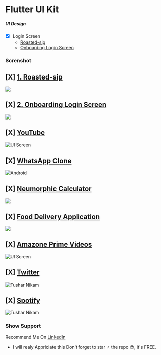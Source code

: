 # Flutter UI Kit

##### UI Design

- [x] Login Screen
  - [Roasted-sip](https://github.com/champ96k/Flutter-UI-Kit/tree/master/lib/Login/Roasted)
  - [Onboarding Login Screen](https://github.com/champ96k/Flutter-UI-Kit/tree/master/lib/Login%20Page)







### Screnshot

## [X] [1. Roasted-sip](https://github.com/champ96k/Flutter-UI-Kit/tree/master/lib/Login/Roasted)

![](https://i.imgur.com/Lr0QpYc.png)








## [X] [2. Onboarding Login Screen](https://github.com/champ96k/Flutter-UI-Kit/tree/master/lib/Login%20Page)

![](https://cdn.dribbble.com/users/1346977/screenshots/6774711/onboarding.png)









## [X]  [YouTube](https://github.com/champ96k/YouTube-Clone-In-Flutter)

![UI Screen](https://i.ibb.co/XjKRNyv/Whats-App-Image-2020-02-10-at-12-46-39-AM-7.jpg)










## [X]  [WhatsApp Clone](https://github.com/champ96k/WhatsApp--UI-Clone)

![Android](https://i.imgur.com/j3owFUY.jpg)








## [X]  [Neumorphic Calculator](https://github.com/champ96k/Flutter-Neumorphic-Calculator-UI)

![](https://i.imgur.com/XALul0R.jpg)




## [X]  [Food Delivery Application](https://github.com/champ96k/Food-Delivery-App-UI)

![](https://i.imgur.com/z3PfXvc.jpg)










## [X]  [Amazone Prime Videos](https://github.com/champ96k/prime-videos-Complete-UI)

![UI Screen](https://i.ibb.co/zXMrSf3/iPhone.jpg)











## [X]  [Twitter](https://github.com/champ96k/twitter-ui-clone-using-flutter)

![Tushar Nikam](https://i.ibb.co/xDJtwxC/Story.jpg)









## [X]  [Spotify](https://github.com/champ96k/Spotify-Clone-in-Flutter)

![Tushar Nikam](https://s5.gifyu.com/images/sotify.md.gif)








###   Show Support
Recommend Me On [LinkedIn](https://www.linkedin.com/in/tushar-nikam-a29a97131/) 
- I will realy Appriciate this
Don't forget to star ⭐ the repo 😉, it's FREE.
